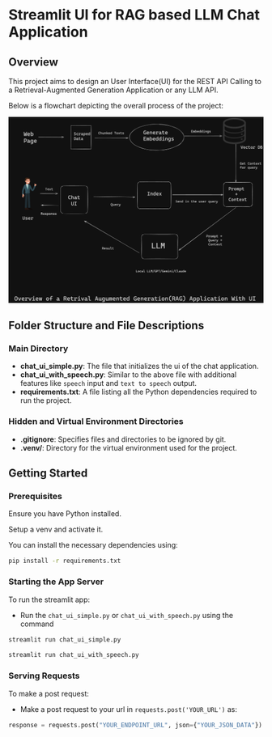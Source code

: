 # Streamlit UI for RAG based LLM Chat Application

## Overview
This project aims to design an User Interface(UI) for the REST API Calling to a Retrieval-Augmented Generation Application or any LLM API.

Below is a flowchart depicting the overall process of the project:

![Flowchart](images/Flowchart.png)

## Folder Structure and File Descriptions
### Main Directory

- **chat_ui_simple.py**: The file that initializes the ui of the chat application.
- **chat_ui_with_speech.py**: Similar to the above file with additional features like `speech` input and  `text to speech` output.
- **requirements.txt**: A file listing all the Python dependencies required to run the project.


### Hidden and Virtual Environment Directories

- **.gitignore**: Specifies files and directories to be ignored by git.
- **.venv/**: Directory for the virtual environment used for the project.

## Getting Started

### Prerequisites

Ensure you have Python installed.

Setup a venv and activate it.

You can install the necessary dependencies using:

```bash
pip install -r requirements.txt
```

### Starting the App Server
To run the streamlit app:
-  Run the `chat_ui_simple.py` or  `chat_ui_with_speech.py` using the command 
```python 
streamlit run chat_ui_simple.py

``` 
```python 
streamlit run chat_ui_with_speech.py

```
### Serving Requests 
To make a post request:
- Make a post request to your url in `requests.post('YOUR_URL')` as:
```Python
response = requests.post("YOUR_ENDPOINT_URL", json={"YOUR_JSON_DATA"})
```
